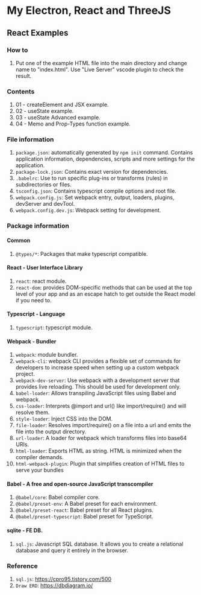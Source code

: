 # My Electron, React and ThreeJS

## React Examples

### How to
1. Put one of the example HTML file into the main directory and change name to "index.html". Use "Live Server" vscode plugin to check the result.

### Contents
1. 01 - createElement and JSX example.
2. 02 - useState example.
3. 03 - useState Advanced example.
4. 04 - Memo and Prop-Types function example.

### File information
1. `package.json`: automatically generated by `npm init` command. Contains application information, dependencies, scripts and more settings for the application.
2. `package-lock.json`: Contains exact version for dependencies.
3. `.babelrc`: Use to run specific plug-ins or transforms (rules) in subdirectories or files.
4. `tsconfig.json`: Contains typescript compile options and root file.
5. `webpack.config.js`: Set webpack entry, output, loaders, plugins, devServer and devTool.
6. `webpack.config.dev.js`: Webpack setting for development.

### Package information

#### Common
1. `@types/*`: Packages that make typescript compatible.

#### React - User Interface Library
1. `react`: react module.
2. `react-dom`: provides DOM-specific methods that can be used at the top level of your app and as an escape hatch to get outside the React model if you need to.

#### Typescript - Language
1. `typescript`: typescript module.

#### Webpack - Bundler
1. `webpack`: module bundler.
2. `webpack-cli`: webpack CLI provides a flexible set of commands for developers to increase speed when setting up a custom webpack project.
3. `webpack-dev-server`: Use webpack with a development server that provides live reloading. This should be used for development only.
4. `babel-loader`: Allows transpiling JavaScript files using Babel and webpack.
5. `css-loader`: Interprets @import and url() like import/require() and will resolve them.
6. `style-loader`: Inject CSS into the DOM.
7. `file-loader`: Resolves import/require() on a file into a url and emits the file into the output directory.
8. `url-loader`: A loader for webpack which transforms files into base64 URIs.
9. `html-loader`: Exports HTML as string. HTML is minimized when the compiler demands.
10. `html-webpack-plugin`: Plugin that simplifies creation of HTML files to serve your bundles

#### Babel - A free and open-source JavaScript transcompiler
1. `@babel/core`: Babel compiler core.
2. `@babel/preset-env`: A Babel preset for each environment.
3. `@babel/preset-react`: Babel preset for all React plugins.
4. `@babel/preset-typescript`: Babel preset for TypeScript.

#### sqlite - FE DB.
1. `sql.js`: Javascript SQL database. It allows you to create a relational database and query it entirely in the browser.

### Reference
1. `sql.js`: https://cpro95.tistory.com/500
2. `Draw ERD`: https://dbdiagram.io/